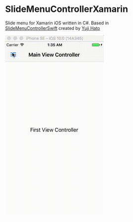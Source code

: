 # SlideMenuControllerXamarin
Slide menu for Xamarin iOS written in C#. Based in [SlideMenuControllerSwift](https://github.com/dekatotoro/SlideMenuControllerSwift) created by [Yuji Hato](https://github.com/dekatotoro) 

![example](screenshots/example.gif)